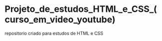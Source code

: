# Projeto_de_estudos_HTML_e_CSS_(curso_em_video_youtube)
 repositorio criado para estudos de HTML e CSS
